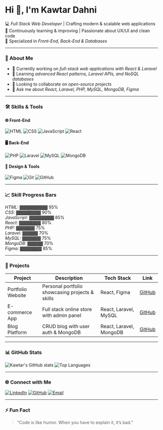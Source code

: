 # Hi 👋, I'm Kawtar Dahni

💻 *Full Stack Web Developer* | Crafting modern & scalable web applications  
🌱 Continuously learning & improving | Passionate about UX/UI and clean code  
🎯 Specialized in *Front-End, Back-End & Databases*  

---

### 📝 About Me
- 🔭 Currently working on *full-stack web applications with React & Laravel*  
- 🌱 Learning *advanced React patterns, Laravel APIs, and NoSQL databases*  
- 👯 Looking to collaborate on *open-source projects*  
- 💬 Ask me about *React, Laravel, PHP, MySQL, MongoDB, Figma*  

---

### 🛠 Skills & Tools

#### 🌐 Front-End
![HTML](https://img.shields.io/badge/HTML5-E34F26?style=for-the-badge&logo=html5&logoColor=white)
![CSS](https://img.shields.io/badge/CSS3-1572B6?style=for-the-badge&logo=css3&logoColor=white)
![JavaScript](https://img.shields.io/badge/JavaScript-F7DF1E?style=for-the-badge&logo=javascript&logoColor=black)
![React](https://img.shields.io/badge/React-61DAFB?style=for-the-badge&logo=react&logoColor=black)

#### 🖥 Back-End
![PHP](https://img.shields.io/badge/PHP-777BB4?style=for-the-badge&logo=php&logoColor=white)
![Laravel](https://img.shields.io/badge/Laravel-FC3C3C?style=for-the-badge&logo=laravel&logoColor=white)
![MySQL](https://img.shields.io/badge/MySQL-4479A1?style=for-the-badge&logo=mysql&logoColor=white)
![MongoDB](https://img.shields.io/badge/MongoDB-47A248?style=for-the-badge&logo=mongodb&logoColor=white)

#### 🎨 Design & Tools
![Figma](https://img.shields.io/badge/Figma-F24E1E?style=for-the-badge&logo=figma&logoColor=white)
![Git](https://img.shields.io/badge/Git-F05032?style=for-the-badge&logo=git&logoColor=white)
![GitHub](https://img.shields.io/badge/GitHub-181717?style=for-the-badge&logo=github&logoColor=white)

---

### 📈 Skill Progress Bars
*HTML:* ▓▓▓▓▓▓▓▓▓ 95%  
*CSS:* ▓▓▓▓▓▓▓▓ 90%  
*JavaScript:* ▓▓▓▓▓▓▓▓ 85%  
*React:* ▓▓▓▓▓▓▓ 80%  
*PHP:* ▓▓▓▓▓▓ 75%  
*Laravel:* ▓▓▓▓▓ 70%  
*MySQL:* ▓▓▓▓▓▓ 75%  
*MongoDB:* ▓▓▓▓▓ 70%  
*Figma:* ▓▓▓▓▓▓▓ 85%

---

### 🚀 Projects
| Project | Description | Tech Stack | Link |
|---------|-------------|------------|------|
| Portfolio Website | Personal portfolio showcasing projects & skills | React, Figma | [GitHub](https://github.com/kawtar-dahni/portfolio) |
| E-commerce App | Full stack online store with admin panel | React, Laravel, MySQL | [GitHub](https://github.com/kawtar-dahni/ecommerce) |
| Blog Platform | CRUD blog with user auth & MongoDB | React, Laravel, MongoDB | [GitHub](https://github.com/kawtar-dahni/blog) |

---

### 📊 GitHub Stats
![Kawtar's GitHub stats](https://github-readme-stats.vercel.app/api?username=kawtar-dahni&show_icons=true&theme=dracula&hide_title=false&count_private=true)
![Top Languages](https://github-readme-stats.vercel.app/api/top-langs/?username=kawtar-dahni&layout=compact&theme=dracula)

---

### 🌐 Connect with Me
[![LinkedIn](https://img.shields.io/badge/LinkedIn-0A66C2?style=for-the-badge&logo=linkedin&logoColor=white)](https://www.linkedin.com/in/kawtar-dahni/) 
[![GitHub](https://img.shields.io/badge/GitHub-181717?style=for-the-badge&logo=github&logoColor=white)](https://github.com/kawtar-dahni)
[![Email](https://img.shields.io/badge/Email-D14836?style=for-the-badge&logo=gmail&logoColor=white)](mailto:your-email@example.com)

---

### ⚡ Fun Fact
> “Code is like humor. When you have to explain it, it’s bad.”
